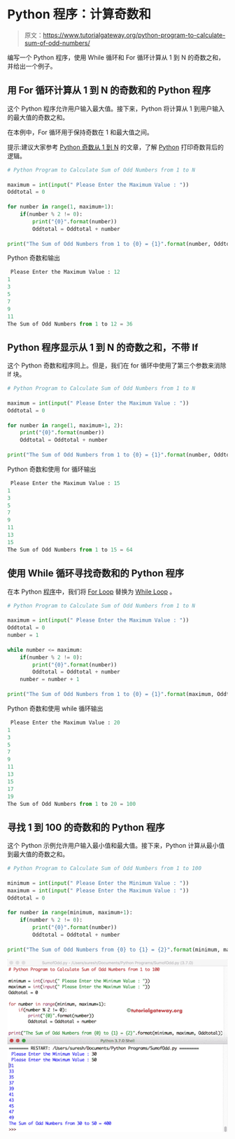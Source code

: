 # Python 程序：计算奇数和

> 原文：<https://www.tutorialgateway.org/python-program-to-calculate-sum-of-odd-numbers/>

编写一个 Python 程序，使用 While 循环和 For 循环计算从 1 到 N 的奇数之和，并给出一个例子。

## 用 For 循环计算从 1 到 N 的奇数和的 Python 程序

这个 Python 程序允许用户输入最大值。接下来，Python 将计算从 1 到用户输入的最大值的奇数之和。

在本例中，For 循环用于保持奇数在 1 和最大值之间。

提示:建议大家参考 [Python 奇数从 1 到 N](https://www.tutorialgateway.org/python-program-to-print-odd-numbers-from-1-to-n/) 的文章，了解 [Python](https://www.tutorialgateway.org/python-tutorial/) 打印奇数背后的逻辑。

```py
# Python Program to Calculate Sum of Odd Numbers from 1 to N

maximum = int(input(" Please Enter the Maximum Value : "))
Oddtotal = 0

for number in range(1, maximum+1):
    if(number % 2 != 0):
        print("{0}".format(number))
        Oddtotal = Oddtotal + number

print("The Sum of Odd Numbers from 1 to {0} = {1}".format(number, Oddtotal)) 
```

Python 奇数和输出

```py
 Please Enter the Maximum Value : 12
1
3
5
7
9
11
The Sum of Odd Numbers from 1 to 12 = 36
```

## Python 程序显示从 1 到 N 的奇数之和，不带 If

这个 Python 奇数和程序同上。但是，我们在 for 循环中使用了第三个参数来消除 If 块。

```py
# Python Program to Calculate Sum of Odd Numbers from 1 to N

maximum = int(input(" Please Enter the Maximum Value : "))
Oddtotal = 0

for number in range(1, maximum+1, 2):
    print("{0}".format(number))
    Oddtotal = Oddtotal + number

print("The Sum of Odd Numbers from 1 to {0} = {1}".format(number, Oddtotal))
```

Python 奇数和使用 for 循环输出

```py
 Please Enter the Maximum Value : 15
1
3
5
7
9
11
13
15
The Sum of Odd Numbers from 1 to 15 = 64
```

## 使用 While 循环寻找奇数和的 Python 程序

在本 Python [程序](https://www.tutorialgateway.org/python-programming-examples/)中，我们将 [For Loop](https://www.tutorialgateway.org/python-for-loop/) 替换为 [While Loop](https://www.tutorialgateway.org/python-while-loop/) 。

```py
# Python Program to Calculate Sum of Odd Numbers from 1 to N

maximum = int(input(" Please Enter the Maximum Value : "))
Oddtotal = 0
number = 1

while number <= maximum:
    if(number % 2 != 0):
        print("{0}".format(number))
        Oddtotal = Oddtotal + number
    number = number + 1

print("The Sum of Odd Numbers from 1 to {0} = {1}".format(maximum, Oddtotal))
```

Python 奇数和使用 while 循环输出

```py
 Please Enter the Maximum Value : 20
1
3
5
7
9
11
13
15
17
19
The Sum of Odd Numbers from 1 to 20 = 100
```

## 寻找 1 到 100 的奇数和的 Python 程序

这个 Python 示例允许用户输入最小值和最大值。接下来，Python 计算从最小值到最大值的奇数之和。

```py
# Python Program to Calculate Sum of Odd Numbers from 1 to 100

minimum = int(input(" Please Enter the Minimum Value : ")) 
maximum = int(input(" Please Enter the Maximum Value : "))
Oddtotal = 0

for number in range(minimum, maximum+1):
    if(number % 2 != 0):
        print("{0}".format(number))
        Oddtotal = Oddtotal + number

print("The Sum of Odd Numbers from {0} to {1} = {2}".format(minimum, maximum, Oddtotal))
```

![Python Program to Calculate Sum of Odd Numbers from 1 to N 4](img/a8d0c077f65f67a19e53136bdcde4f2e.png)